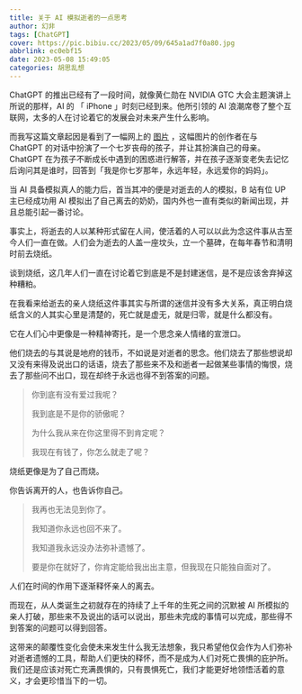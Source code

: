```yaml
---
title: 关于 AI 模拟逝者的一点思考
author: 幻非
tags: [ChatGPT]
cover: https://pic.bibiu.cc/2023/05/09/645a1ad7f0a80.jpg
abbrlink: ec0ebf15
date: 2023-05-08 15:49:05
categories: 胡思乱想
---
```


ChatGPT 的推出已经有了一段时间，就像黄仁勋在 NVIDIA GTC 大会主题演讲上所说的那样，AI 的 「 iPhone 」时刻已经到来。他所引领的 AI 浪潮席卷了整个互联网，太多的人在讨论着它的发展会对未来产生什么影响。

而我写这篇文章起因是看到了一幅网上的 [图片](https://pic.bibiu.cc/2023/04/24/64462d8cb4b41.jpg) ，这幅图片的创作者在与 ChatGPT 的对话中扮演了一个七岁丧母的孩子，并让其扮演自己的母亲。ChatGPT 在为孩子不断成长中遇到的困惑进行解答，并在孩子逐渐变老失去记忆后询问其是谁时，回答到「我是你七岁那年，永远年轻，永远爱你的妈妈」。

当 AI 具备模拟真人的能力后，首当其冲的便是对逝去的人的模拟，B 站有位 UP 主已经成功用 AI 模拟出了自己离去的奶奶，国内外也一直有类似的新闻出现，并且总能引起一番讨论。

事实上，将逝去的人以某种形式留在人间，使活着的人可以以此为念这件事从古至今人们一直在做。人们会为逝去的人盖一座坟头，立一个墓碑，在每年春节和清明时前去烧纸。

谈到烧纸，这几年人们一直在讨论着它到底是不是封建迷信，是不是应该舍弃掉这种糟粕。

在我看来给逝去的亲人烧纸这件事其实与所谓的迷信并没有多大关系，真正明白烧纸含义的人其实心里是清楚的，死亡就是虚无，就是归零，就是什么都没有。

它在人们心中更像是一种精神寄托，是一个思念亲人情绪的宣泄口。

他们烧去的与其说是地府的钱币，不如说是对逝者的思念。他们烧去了那些想说却又没有来得及说出口的话语，烧去了那些来不及和逝者一起做某些事情的悔恨，烧去了那些问不出口，现在却终于永远也得不到答案的问题。

>   你到底有没有爱过我呢？
>
>   我到底是不是你的骄傲呢？
>
>   为什么我从来在你这里得不到肯定呢？
>
>   我现在有钱了，你怎么就走了呢？

烧纸更像是为了自己而烧。

你告诉离开的人，也告诉你自己。

>   我再也无法见到你了。
>
>   我知道你永远也回不来了。
>
>   我知道我永远没办法弥补遗憾了。
>
>   要是你在就好了，你肯定能给我出出主意，但我现在只能独自面对了。
>

人们在时间的作用下逐渐释怀亲人的离去。

而现在，从人类诞生之初就存在的持续了上千年的生死之间的沉默被 AI 所模拟的亲人打破，那些来不及说出的话可以说出，那些未完成的事情可以完成，那些得不到答案的问题可以得到回答。

这带来的颠覆性变化会使未来发生什么我无法想象，我只希望他仅会作为人们弥补对逝者遗憾的工具，帮助人们更快的释怀，而不是成为人们对死亡畏惧的庇护所。我们还是应该对死亡充满畏惧的，只有畏惧死亡，我们才能更好地领悟活着的意义，才会更珍惜当下的一切。